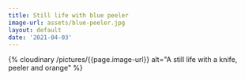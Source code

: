 ```yaml
---
title: Still life with blue peeler
image-url: assets/blue-peeler.jpg
layout: default
date: '2021-04-03'
---
```


<div>
{% cloudinary /pictures/{{page.image-url}} alt="A still life with a knife, peeler and orange" %}
</div>